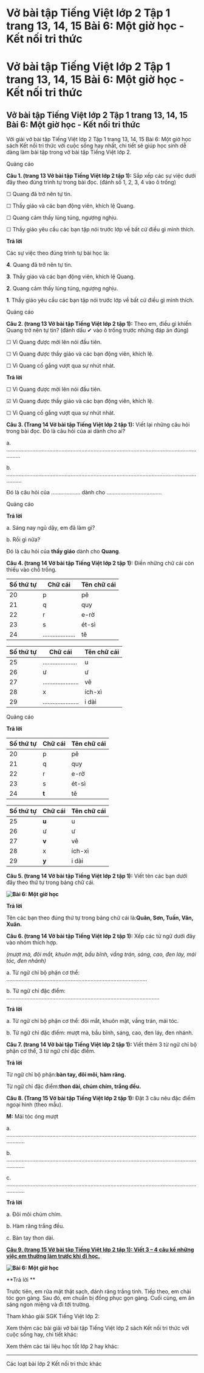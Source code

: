 # Vở bài tập Tiếng Việt lớp 2 Tập 1 trang 13, 14, 15 Bài 6: Một giờ học - Kết nối tri thức

# Vở bài tập Tiếng Việt lớp 2 Tập 1 trang 13, 14, 15 Bài 6: Một giờ học - Kết nối tri thức

## Vở bài tập Tiếng Việt lớp 2 Tập 1 trang 13, 14, 15 Bài 6: Một giờ học - Kết nối tri thức

Với giải vở bài tập Tiếng Việt lớp 2 Tập 1 trang 13, 14, 15 Bài 6: Một giờ học sách Kết nối tri thức với cuộc sống hay nhất, chi tiết sẽ giúp học sinh dễ dàng làm bài tập trong vở bài tập Tiếng Việt lớp 2.

Quảng cáo

**Câu 1. (trang 13 Vở bài tập Tiếng Việt lớp 2 tập 1):** Sắp xếp các sự việc dưới đây theo đúng trình tự trong bài đọc. (đánh số 1, 2, 3, 4 vào ô trống)

☐ Quang đã trở nên tự tin.

☐ Thầy giáo và các bạn động viên, khích lệ Quang.

☐ Quang cảm thấy lúng túng, ngượng nghịu.

☐ Thầy giáo yêu cầu các bạn tập nói trước lớp về bất cứ điều gì mình thích.

**Trả lời**

Các sự việc theo đúng trình tự bài học là:

**4**. Quang đã trở nên tự tin.

**3**. Thầy giáo và các bạn động viên, khích lệ Quang.

**2**. Quang cảm thấy lúng túng, ngượng nghịu.

**1**. Thầy giáo yêu cầu các bạn tập nói trước lớp về bất cứ điều gì mình thích.

Quảng cáo

**Câu 2. (trang 13 Vở bài tập Tiếng Việt lớp 2 tập 1):** Theo em, điều gì khiến Quang trở nên tự tin? (đánh dấu ✔ vào ô trống trước những đáp án đúng)

☐ Vì Quang được mời lên nói đầu tiên.

☐ Vì Quang được thầy giáo và các bạn động viên, khích lệ.

☐ Vì Quang cố gắng vượt qua sự nhút nhát.

**Trả lời**

☐ Vì Quang được mời lên nói đầu tiên.

☑ Vì Quang được thầy giáo và các bạn động viên, khích lệ.

☐ Vì Quang cố gắng vượt qua sự nhút nhát.

**Câu 3. (Trang 14 Vở bài tập Tiếng Việt lớp 2 tập 1):** Viết lại những câu hỏi trong bài đọc. Đó là câu hỏi của ai dành cho ai?

a. .....................................................................................................................................

b. ......................................................................................................................................

Đó là câu hỏi của ................... dành cho ....................................

Quảng cáo

**Trả lời**

a. Sáng nay ngủ dậy, em đã làm gì?

b. Rồi gì nữa?

Đó là câu hỏi của **thầy giáo** dành cho **Quang**.

**Câu 4. (trang 14 Vở bài tập Tiếng Việt lớp 2 tập 1):** Điền những chữ cái còn thiếu vào chỗ trống.

**Số thứ tự** | **Chữ cái** | **Tên chữ cái**  
---|---|---  
20 | p | pê  
21 | q | quy  
22 | r | e-rờ  
23 | s | ét-sì  
24 | .................... | tê  
  
  


**Số thứ tự** | **Chữ cái** | **Tên chữ cái**  
---|---|---  
25 | ..................... | u  
26 | ư | ư  
27 | ...................... | vê  
28 | x | ích-xì  
29 | ...................... | i dài  
  
Quảng cáo

**Trả lời**

**Số thứ tự** | **Chữ cái** | **Tên chữ cái**  
---|---|---  
20 | p | pê  
21 | q | quy  
22 | r | e-rờ  
23 | s | ét-sì  
24 | **t** | tê  
  
  


**Số thứ tự** | **Chữ cái** | **Tên chữ cái**  
---|---|---  
25 | **u** | u  
26 | ư | ư  
27 | **v** | vê  
28 | x | ích-xì  
29 | **y** | i dài  
  
**Câu 5. (trang 14 Vở bài tập Tiếng Việt lớp 2 tập 1):** Viết tên các bạn dưới đây theo thứ tự trong bảng chữ cái.

**![Bài 6: Một giờ học](https://vietjack.com/vbt-tieng-viet-2-kn/images/bai-6-mot-gio-hoc-33751.png)**  


**Trả lời**

Tên các bạn theo đúng thứ tự trong bảng chữ cái là:**Quân, Sơn, Tuấn, Vân, Xuân.**

**Câu 6. (trang 14 Vở bài tập Tiếng Việt lớp 2 tập 1):** Xếp các từ ngữ dưới đây vào nhóm thích hợp.

_(mượt mà, đôi mắt, khuôn mặt, bầu bĩnh, vầng trán, sáng, cao, đen láy, mái tóc, đen nhánh)_

a. Từ ngữ chỉ bộ phận cơ thể: ............................................................................................

b. Từ ngữ chỉ đặc điểm: ....................................................................................................

**Trả lời**

a. Từ ngữ chỉ bộ phận cơ thể: đôi mắt, khuôn mặt, vầng trán, mái tóc.

b. Từ ngữ chỉ đặc điểm: mượt mà, bầu bĩnh, sáng, cao, đen láy, đen nhánh.

**Câu 7. (trang 14 Vở bài tập Tiếng Việt lớp 2 tập 1):** Viết thêm 3 từ ngữ chỉ bộ phận cơ thể, 3 từ ngữ chỉ đặc điểm.

**Trả lời**

Từ ngữ chỉ bộ phận:**bàn tay, đôi môi, hàm răng.**

Từ ngữ chỉ đặc điểm:**thon dài, chúm chím, trắng đều.**

**Câu 8. (Trang 15 Vở bài tập Tiếng Việt lớp 2 tập 1):** Đặt 3 câu nêu đặc điểm ngoại hình (theo mẫu).

**M:** Mái tóc óng mượt

a. ........................................................................................................................................

b. ........................................................................................................................................

c. ........................................................................................................................................

**Trả lời**

a. Đôi môi chúm chím.

b. Hàm răng trắng đều.

c. Bàn tay thon dài.

[**Câu 9. (trang 15 Vở bài tập Tiếng Việt lớp 2 tập 1): Viết 3 – 4 câu kể những việc em thường làm trước khi đi học.**](https://vietjack.com/vbt-tieng-viet-2-kn/viet-3-4-cau-ke-nhung-viec-em-thuong-lam-truoc-khi-di-hoc-vm.jsp)

**![Bài 6: Một giờ học](https://vietjack.com/vbt-tieng-viet-2-kn/images/bai-6-mot-gio-hoc-33753.png)**  


**Trả lời **

Trước tiên, em rửa mặt thật sạch, đánh răng trắng tinh. Tiếp theo, em chải tóc gọn gàng. Sau đó, em chuẩn bị đồng phục gọn gàng. Cuối cùng, em ăn sáng ngon miệng và đi tới trường. 

Tham khảo giải SGK Tiếng Việt lớp 2:

Xem thêm các bài giải vở bài tập Tiếng Việt lớp 2 sách Kết nối tri thức với cuộc sống hay, chi tiết khác:

Xem thêm các tài liệu học tốt lớp 2 hay khác:

* * *

Các loạt bài lớp 2 Kết nối tri thức khác
